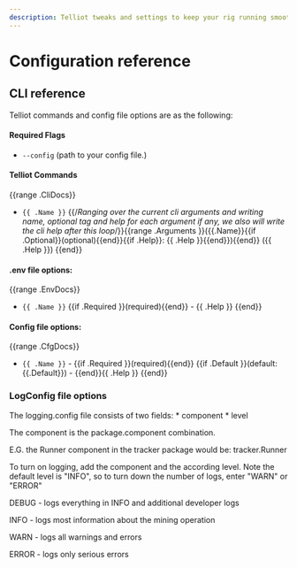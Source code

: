```yaml
---
description: Telliot tweaks and settings to keep your rig running smoothly.
---
```


# Configuration reference

## CLI reference

Telliot commands and config file options are as the following:

#### Required Flags <a id="docs-internal-guid-d1a57725-7fff-a753-9236-759dd3f42eed"></a>

* `--config` \(path to your config file.\)

#### Telliot Commands
{{range .CliDocs}}

* `{{ .Name }}` {{/*Ranging over the current cli arguments and writing name, optional tag and help for each argument if any, we also will write the cli help after this loop*/}}{{range .Arguments }}\({{.Name}}{{if .Optional}}\(optional\){{end}}{{if .Help}}: {{ .Help }}{{end}}\){{end}}  \({{ .Help }}\)
{{end}}
#### .env file options:

{{range .EnvDocs}}
* `{{ .Name }}` {{if .Required }}\(required\){{end}} - {{ .Help }}
{{end}}

#### Config file options:
{{range .CfgDocs}}
* `{{ .Name }}` - {{if .Required }}\(required\){{end}} {{if .Default }}\(default: {{.Default}}\) - {{end}}{{ .Help }}
{{end}}
### LogConfig file options

The logging.config file consists of two fields: \* component \* level

The component is the package.component combination.

E.G. the Runner component in the tracker package would be: tracker.Runner

To turn on logging, add the component and the according level. Note the default level is "INFO", so to turn down the number of logs, enter "WARN" or "ERROR"

DEBUG - logs everything in INFO and additional developer logs

INFO - logs most information about the mining operation

WARN - logs all warnings and errors

ERROR - logs only serious errors
